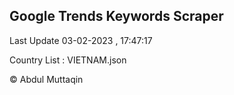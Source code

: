 

## Google Trends Keywords Scraper 
 
Last Update 03-02-2023 , 17:47:17

Country List :
VIETNAM.json



© Abdul Muttaqin 
